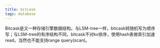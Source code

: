 ```yaml
---
title: bitcask
tags: database
---
```


Bitcask是又一种存储引擎数据结构。与LSM-tree一样，bitcask转随机写为顺序写；与LSM-tree的有序结构不同，bitcask不对kv排序，使用hash表做索引加速read，当然也不能支持range query(scan)。
